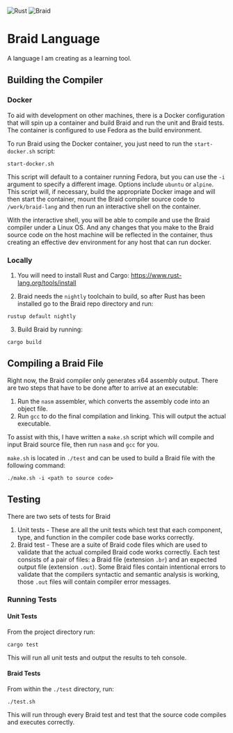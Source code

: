 ![Rust](https://github.com/erichgess/braid-lang/workflows/Rust/badge.svg)
![Braid](https://github.com/erichgess/braid-lang/workflows/Braid/badge.svg)

# Braid Language
A language I am creating as a learning tool.

## Building the Compiler
### Docker
To aid with development on other machines, there is a Docker configuration that
will spin up a container and build Braid and run the unit and Braid tests. The
container is configured to use Fedora as the build environment.

To run Braid using the Docker container, you just need to run the `start-docker.sh`
script:

```
start-docker.sh
```

This script will default to a container running Fedora, but you can use the
`-i` argument to specify a different image.  Options include `ubuntu` or `alpine`.
This script will, if necessary, build the appropriate Docker image and will then
start the container, mount the Braid compiler source code to `/work/braid-lang` and
then run an interactive shell on the container.

With the interactive shell, you will be able to compile and use the Braid compiler
under a Linux OS. And any changes that you make to the Braid source code on the host
machine will be reflected in the container, thus creating an effective dev environment
for any host that can run docker.

### Locally
1. You will need to install Rust and Cargo: https://www.rust-lang.org/tools/install

2. Braid needs the `nightly` toolchain to build, so after Rust has been installed
go to the Braid repo directory and run:
```
rustup default nightly
```
3. Build Braid by running:
```
cargo build
```

## Compiling a Braid File
Right now, the Braid compiler only generates x64 assembly output. There are two
steps that have to be done after to arrive at an executable:

1. Run the `nasm` assembler, which converts the assembly code into an object file.
2. Run `gcc` to do the final compilation and linking.  This will output the actual
executable.

To assist with this, I have written a `make.sh` script which will compile and input
Braid source file, then run `nasm` and `gcc` for you.

`make.sh` is located in `./test` and can be used to build a Braid file with the
following command:

```
./make.sh -i <path to source code>
```

## Testing
There are two sets of tests for Braid
1. Unit tests - These are all the unit tests which test that each component, type, and
function in the compiler code base works correctly.
2. Braid test - These are a suite of Braid code files which are used to validate that
the actual compiled Braid code works correctly.  Each test consists of a pair of files:
a Braid file (extension `.br`) and an expected output file (extension `.out`).  Some
Braid files contain intentional errors to validate that the compilers syntactic and
semantic analysis is working, those `.out` files will contain compiler error messages.

### Running Tests
#### Unit Tests
From the project directory run:

 ```
 cargo test
 ```

This will run all unit tests and output the results to teh console.

#### Braid Tests
From within the `./test` directory, run: 
```
./test.sh
```

This will run through every Braid test and test that the source code compiles and 
executes correctly.
